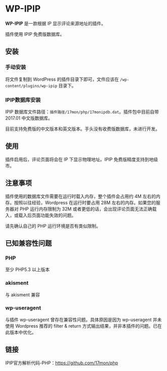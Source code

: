 # WP-IPIP

**WP-IPIP** 是一款根据 IP 显示评论来源地址的插件。

插件使用 IPIP 免费版数据库。

## 安装

### 手动安装

将文件复制到 WordPress 的插件目录下即可，文件应该在 `/wp-content/plugins/wp-ipip` 目录下。

### IPIP数据库安装

IPIP 数据库文件路径：`插件路径/17mon/php/17monipdb.dat`。插件包中目前自带 2017.01 中文版数据库。

目前支持免费版的中文版本和英文版本。手头没有收费版数据库，未进行开发。

## 使用

插件启用后，评论页面将会在 IP 下显示物理地址。IPIP 免费版精度支持到地级市。

## 注意事项

插件使用的数据库文件需要在运行时载入内存，整个插件会占用约 4M 左右的内存。按照以往经验，Wordpress 在运行时要占用 28M 左右的内存。如果您的服务器对 PHP 运行内存限制为 32M 或者更低的话，会出现评论页面无法正确载入，或载入后页面功能失效的问题。

请先确认自己的 PHP 运行环境是否有类似限制。

## 已知兼容性问题

### PHP

至少 PHP5.3 以上版本

### akisment

与 akisment 兼容

### wp-useragent

与插件 wp-useragent 曾存在兼容性问题。具体原因是因为 wp-useragent 并未使用 Wordpress 推荐的 filter & return 方式输出结果，并非本插件的问题。已在此版本中优化。

## 链接

IPIP官方解析代码-PHP：<https://github.com/17mon/php>
